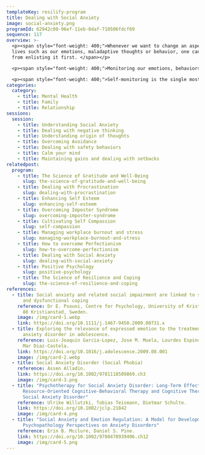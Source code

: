 ```yaml
---
templateKey: resilify-program
title: Dealing with Social Anxiety
image: social-anxiety.png
programId: 62942c00-96ef-11eb-8daf-710506fdcf69
sequence: 117
overview: >-
  <p><span style="font-weight: 400;">Whenever we want to change an aspect of our
  lives such as our emotions, maladaptive thoughts or behavior, one can start
  from enlisting it first. </span></p>

  <p><span style="font-weight: 400;">Monitoring our emotions, behaviors and situations that trigger them helps us to become explicitly aware of our anxiety and thereby is the first step to change them. </span></p>

  <p><span style="font-weight: 400;">Self-monitoring is the single most important technique used in Cognitive Behavioral Therapy (CBT). It is important especially for self-directed change and self-regulation.</span></p>
categories:
  category:
    - title: Mental Health
    - title: Family
    - title: Relationship
sessions:
  session:
    - title: Understanding Social Anxiety
    - title: Dealing with negative thinking
    - title: Understanding origin of thoughts
    - title: Overcoming Avoidance
    - title: Dealing with safety behaviors
    - title: Calm your mind
    - title: Maintaining gains and dealing with setbacks
relatedpost:
  program:
    - title: The Science of Gratitude and Well-Being
      slug: the-science-of-gratitude-and-well-being
    - title: Dealing with Procrastination
      slug: dealing-with-procrastination
    - title: Enhancing Self Esteem
      slug: enhancing-self-esteem
    - title: Overcoming Imposter Syndrome
      slug: overcoming-imposter-syndrome
    - title: Cultivating Self Compassion
      slug: self-compassion
    - title: Managing workplace burnout and stress
      slug: managing-workplace-burnout-and-stress
    - title: How to overcome Perfectionism
      slug: how-to-overcome-perfectionism
    - title: Dealing with Social Anxiety
      slug: dealing-with-social-anxiety
    - title: Positive Psychology
      slug: positive-psychology
    - title: The Science of Resilience and Coping
      slug: the-science-of-resilience-and-coping
references:
  - title: Social anxiety and related social impairment are linked to self-efficacy
      and dysfunctional coping
    reference: Dr E. Psouni, Centre for Psychology, University of Kristianstad, 291
      88 Kristianstad, Sweden.
    image: /img/card-1.webp
    link: https://doi.org/10.1111/j.1467-9450.2009.00731.x
  - title: Exploring the relevance of expressed emotion to the treatment of social
      anxiety disorder in adolescence.
    reference: Luis-Joaquin Garcia-Lopez, Jose M. Muela, Lourdes Espinosa-Fernandez,
      Mar Diaz-Castela.
    link: https://doi.org/10.1016/j.adolescence.2009.08.001
    image: /img/card-2.webp
  - title: Social Anxiety Disorder (Social Phobia)
    reference: Assen Alladin.
    link: https://doi.org/10.1002/9781118509869.ch3
    image: /img/card-3.png
  - title: "Psychotherapy for Social Anxiety Disorder: Long-Term Effectiveness of
      Resource-Oriented Cognitive-Behavioral Therapy and Cognitive Therapy in
      Social Anxiety Disorder"
    reference: Ulrike Willutzki, Tobias Teismann, Dietmar Schulte.
    link: https://doi.org/10.1002/jclp.21842
    image: /img/card-4.png
  - title: "Social Anxiety and Emotion Regulation: A Model for Developmental
      Psychopathology Perspectives on Anxiety Disorders"
    reference: Erin B. Mcclure, Daniel S. Pine.
    link: https://doi.org/10.1002/9780470939406.ch12
    image: /img/card-5.png
---
```

